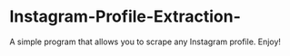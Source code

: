 # Instagram-Profile-Extraction-
A simple program that allows you to scrape any Instagram profile. Enjoy!

